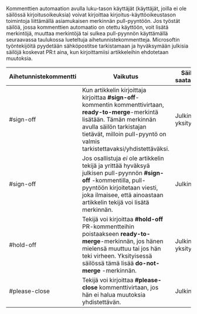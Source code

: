 Kommenttien automaation avulla luku-tason käyttäjät (käyttäjät, joilla ei ole säilössä kirjoitusoikeuksia) voivat kirjoittaa kirjoitus-käyttöoikeustason toimintoja liittämällä asiamukaisen merkinnän pull-pyyntöön. Jos työstät säilöä, jossa kommenttien automaatio on otettu käyttöön, voit lisätä merkintöjä, muuttaa merkintöjä tai sulkea pull-pyynnön käyttämällä seuraavassa taulukossa lueteltuja aihetunnistekommentteja. Microsoftin työntekijöitä pyydetään sähköpostitse tarkistamaan ja hyväksymään julkisia säilöjä koskevat PR:t aina, kun kirjoittamiisi artikkeleihin ehdotetaan muutoksia.


| Aihetunnistekommentti | Vaikutus | Säilön saatavuus |
| --- | --- | --- |
| #sign-off |Kun artikkelin kirjoittaja kirjoittaa **#sign-off**-kommentin kommenttivirtaan, **ready-to-merge**-merkintä lisätään. Tämän merkinnän avulla säilön tarkistajan tietävät, milloin pull-pyyntö on valmis tarkistettavaksi/yhdistettäväksi. |Julkinen ja yksityinen |
| #sign-off |Jos osallistuja *ei* ole artikkelin tekijä ja yrittää hyväksyä julkisen pull-pyynnön **#sign-off** -kommentilla, pull-pyyntöön kirjoitetaan viesti, joka ilmaisee, että ainoastaan artikkelin tekijä voi lisätä merkinnän. |Julkinen |
| #hold-off |Tekijä voi kirjoittaa **#hold-off** PR-kommentteihin poistaakseen **ready-to-merge**-merkinnän, jos hänen mielensä muuttuu tai jos hän teki virheen. Yksityisessä säilössä tämä lisää **do-not-merge** -merkinnän. |Julkinen ja yksityinen |
| #please-close |Tekijä voi kirjoittaa **#please-close** kommenttivirtaan, jos hän ei halua muutoksia yhdistettävän. |Julkinen |
